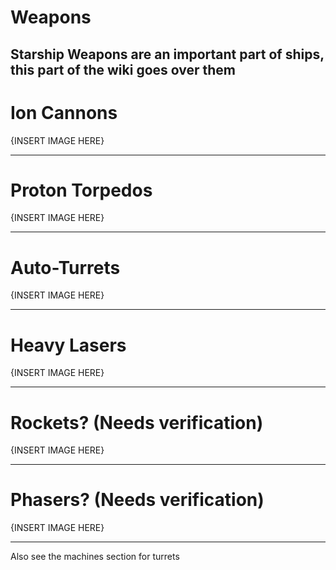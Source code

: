 # Weapons

Starship Weapons are an important part of ships, this part of the wiki goes over them
--- 
# Ion Cannons

{INSERT IMAGE HERE}

---
# Proton Torpedos

{INSERT IMAGE HERE}

---
# Auto-Turrets

{INSERT IMAGE HERE}

---
# Heavy Lasers

{INSERT IMAGE HERE}

---
# Rockets? (Needs verification)

{INSERT IMAGE HERE}

---
# Phasers? (Needs verification)

{INSERT IMAGE HERE}


---
Also see the machines section for turrets
